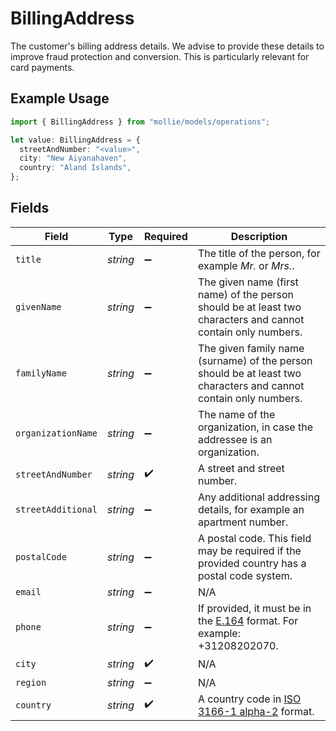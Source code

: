 # BillingAddress

The customer's billing address details. We advise to provide these details to improve fraud protection and conversion. This is particularly relevant for card payments.

## Example Usage

```typescript
import { BillingAddress } from "mollie/models/operations";

let value: BillingAddress = {
  streetAndNumber: "<value>",
  city: "New Aiyanahaven",
  country: "Aland Islands",
};
```

## Fields

| Field                                                                                                            | Type                                                                                                             | Required                                                                                                         | Description                                                                                                      |
| ---------------------------------------------------------------------------------------------------------------- | ---------------------------------------------------------------------------------------------------------------- | ---------------------------------------------------------------------------------------------------------------- | ---------------------------------------------------------------------------------------------------------------- |
| `title`                                                                                                          | *string*                                                                                                         | :heavy_minus_sign:                                                                                               | The title of the person, for example *Mr.* or *Mrs.*.                                                            |
| `givenName`                                                                                                      | *string*                                                                                                         | :heavy_minus_sign:                                                                                               | The given name (first name) of the person should be at least two characters and cannot contain only numbers.     |
| `familyName`                                                                                                     | *string*                                                                                                         | :heavy_minus_sign:                                                                                               | The given family name (surname) of the person should be at least two characters and cannot contain only numbers. |
| `organizationName`                                                                                               | *string*                                                                                                         | :heavy_minus_sign:                                                                                               | The name of the organization, in case the addressee is an organization.                                          |
| `streetAndNumber`                                                                                                | *string*                                                                                                         | :heavy_check_mark:                                                                                               | A street and street number.                                                                                      |
| `streetAdditional`                                                                                               | *string*                                                                                                         | :heavy_minus_sign:                                                                                               | Any additional addressing details, for example an apartment number.                                              |
| `postalCode`                                                                                                     | *string*                                                                                                         | :heavy_minus_sign:                                                                                               | A postal code. This field may be required if the provided country has a postal code system.                      |
| `email`                                                                                                          | *string*                                                                                                         | :heavy_minus_sign:                                                                                               | N/A                                                                                                              |
| `phone`                                                                                                          | *string*                                                                                                         | :heavy_minus_sign:                                                                                               | If provided, it must be in the [E.164](https://en.wikipedia.org/wiki/E.164) format. For example: +31208202070.   |
| `city`                                                                                                           | *string*                                                                                                         | :heavy_check_mark:                                                                                               | N/A                                                                                                              |
| `region`                                                                                                         | *string*                                                                                                         | :heavy_minus_sign:                                                                                               | N/A                                                                                                              |
| `country`                                                                                                        | *string*                                                                                                         | :heavy_check_mark:                                                                                               | A country code in [ISO 3166-1 alpha-2](https://en.wikipedia.org/wiki/ISO_3166-1_alpha-2) format.                 |